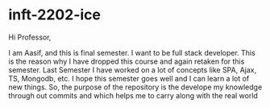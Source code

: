 # inft-2202-ice

Hi Professor, 

I am Aasif, and this is final semester. I want to be full stack developer. This is the reason why I have dropped this course and again retaken for this semester. Last Semester I have worked on a lot of concepts like SPA, Ajax, TS, Mongodb, etc. I hope this semester goes well and I can learn a lot of new things. So, the purpose of the repository is the develope my knowledge through out commits and which helps me to carry along with the real world